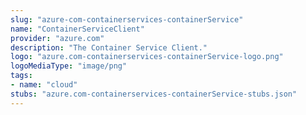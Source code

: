 ```yaml
---
slug: "azure-com-containerservices-containerService"
name: "ContainerServiceClient"
provider: "azure.com"
description: "The Container Service Client."
logo: "azure.com-containerservices-containerService-logo.png"
logoMediaType: "image/png"
tags:
- name: "cloud"
stubs: "azure.com-containerservices-containerService-stubs.json"
---
```

